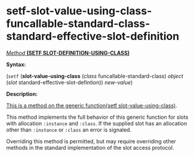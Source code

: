 setf-slot-value-using-class-funcallable-standard-class-standard-effective-slot-definition
=========================================================================================

[*Method* **(SETF SLOT-DEFINITION-USING-CLASS)**]()

**Syntax:**

(`setf` (**slot-value-using-class** (*class* funcallable-standard-class) *object* (*slot* standard-effective-slot-defintion)) *new-value*)

**Description:**

[This is a method on the generic function]()[(setf slot-value-using-class)](setf-slot-value-using-class.md).

This method implements the full behavior of this generic function for slots with allocation `:instance` and `:class`. If the supplied slot has an allocation other than `:instance` or `:class` an error is signaled.

Overriding this method is permitted, but may require overriding other methods in the standard implementation of the slot access protocol.
